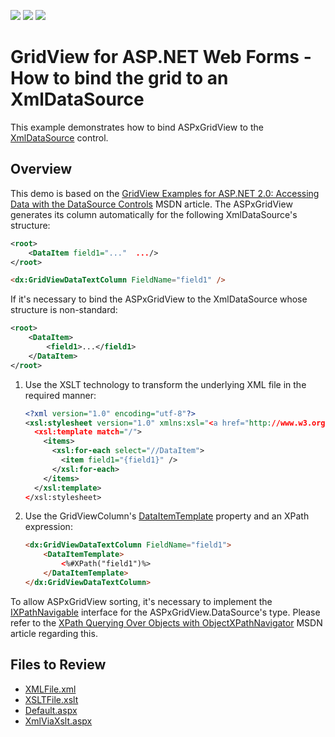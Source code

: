 <!-- default badges list -->
![](https://img.shields.io/endpoint?url=https://codecentral.devexpress.com/api/v1/VersionRange/128537987/13.2.12%2B)
[![](https://img.shields.io/badge/Open_in_DevExpress_Support_Center-FF7200?style=flat-square&logo=DevExpress&logoColor=white)](https://supportcenter.devexpress.com/ticket/details/E2178)
[![](https://img.shields.io/badge/📖_How_to_use_DevExpress_Examples-e9f6fc?style=flat-square)](https://docs.devexpress.com/GeneralInformation/403183)
<!-- default badges end -->

# GridView for ASP.NET Web Forms - How to bind the grid to an XmlDataSource

This example demonstrates how to bind ASPxGridView to the [XmlDataSource](https://learn.microsoft.com/en-us/dotnet/api/system.web.ui.webcontrols.xmldatasource?view=netframework-4.8.1&redirectedfrom=MSDN) control.

## Overview

This demo is based on the [GridView Examples for ASP.NET 2.0: Accessing Data with the DataSource Controls](https://learn.microsoft.com/en-us/previous-versions/dotnet/articles/aa479341(v=msdn.10)?redirectedfrom=MSDN) MSDN article. The ASPxGridView generates its column automatically for the following XmlDataSource's structure:

```XML
<root>
    <DataItem field1="..."  .../>
</root>
```

```aspx
<dx:GridViewDataTextColumn FieldName="field1" />
```

If it's necessary to bind the ASPxGridView to the XmlDataSource whose structure is non-standard:

```xml
<root>
    <DataItem>
        <field1>...</field1>
    </DataItem>
</root>
```
1. Use the XSLT technology to transform the underlying XML file in the required manner:

    ```xml
    <?xml version="1.0" encoding="utf-8"?>
    <xsl:stylesheet version="1.0" xmlns:xsl="<a href="http://www.w3.org/1999/XSL/Transform">http://www.w3.org/1999/XSL/Transform</a>">
      <xsl:template match="/">
        <items>
          <xsl:for-each select="//DataItem">
            <item field1="{field1}" />
          </xsl:for-each>
        </items>
      </xsl:template>
    </xsl:stylesheet>
    ```

2. Use the GridViewColumn's [DataItemTemplate](https://docs.devexpress.com/AspNet/DevExpress.Web.GridViewDataColumn.DataItemTemplate) property and an XPath expression:

    ```aspx
    <dx:GridViewDataTextColumn FieldName="field1">
        <DataItemTemplate>
            <%#XPath("field1")%>
        </DataItemTemplate>
    </dx:GridViewDataTextColumn>
    ```

To allow ASPxGridView sorting, it's necessary to implement the <a href="http://msdn.microsoft.com/en-us/library/system.xml.xpath.ixpathnavigable.aspx">IXPathNavigable</a> interface for the ASPxGridView.DataSource's type. Please refer to the <a href="http://msdn.microsoft.com/en-us/library/ms950764.aspx">XPath Querying Over Objects with ObjectXPathNavigator</a> MSDN article regarding this.

## Files to Review

* [XMLFile.xml](./CS/WebSite/App_Data/XMLFile.xml)
* [XSLTFile.xslt](./CS/WebSite/App_Data/XSLTFile.xslt)
* [Default.aspx](./CS/WebSite/Default.aspx)
* [XmlViaXslt.aspx](./CS/WebSite/XmlViaXslt.aspx)
